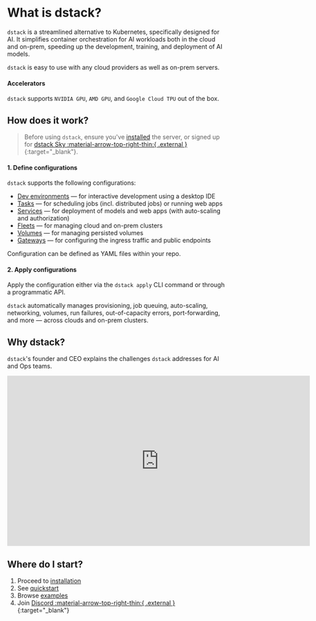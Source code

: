 # What is dstack?

`dstack` is a streamlined alternative to Kubernetes, specifically designed for AI. It simplifies container orchestration
for AI workloads both in the cloud and on-prem, speeding up the development, training, and deployment of AI models.

`dstack` is easy to use with any cloud providers as well as on-prem servers. 

#### Accelerators

`dstack` supports `NVIDIA GPU`, `AMD GPU`, and `Google Cloud TPU` out of the box.

## How does it work?

> Before using `dstack`, ensure you've [installed](installation/index.md) the server, or signed up for [dstack Sky :material-arrow-top-right-thin:{ .external }](https://sky.dstack.ai){:target="_blank"}.

#### 1. Define configurations

`dstack` supports the following configurations:
   
* [Dev environments](dev-environments.md) &mdash; for interactive development using a desktop IDE
* [Tasks](tasks.md) &mdash; for scheduling jobs (incl. distributed jobs) or running web apps
* [Services](services.md) &mdash; for deployment of models and web apps (with auto-scaling and authorization)
* [Fleets](concepts/fleets.md) &mdash; for managing cloud and on-prem clusters
* [Volumes](concepts/volumes.md) &mdash; for managing persisted volumes
* [Gateways](concepts/volumes.md) &mdash; for configuring the ingress traffic and public endpoints

Configuration can be defined as YAML files within your repo.

#### 2. Apply configurations

Apply the configuration either via the `dstack apply` CLI command or through a programmatic API.

`dstack` automatically manages provisioning, job queuing, auto-scaling, networking, volumes, run failures,
out-of-capacity errors, port-forwarding, and more &mdash; across clouds and on-prem clusters.

## Why dstack?

`dstack`'s founder and CEO explains the challenges `dstack` addresses for AI and Ops teams.

<iframe width="700" height="394" src="https://www.youtube.com/embed/RIDMEutHuWo?si=6Quy34Kwj8wHvBTQ" title="YouTube video player" frameborder="0" allow="accelerometer; autoplay; clipboard-write; encrypted-media; gyroscope; picture-in-picture; web-share" referrerpolicy="strict-origin-when-cross-origin" allowfullscreen></iframe>

## Where do I start?

1. Proceed to [installation](installation/index.md)
2. See [quickstart](quickstart.md)
3. Browse [examples](/examples)
4. Join [Discord :material-arrow-top-right-thin:{ .external }](https://discord.gg/u8SmfwPpMd){:target="_blank"}